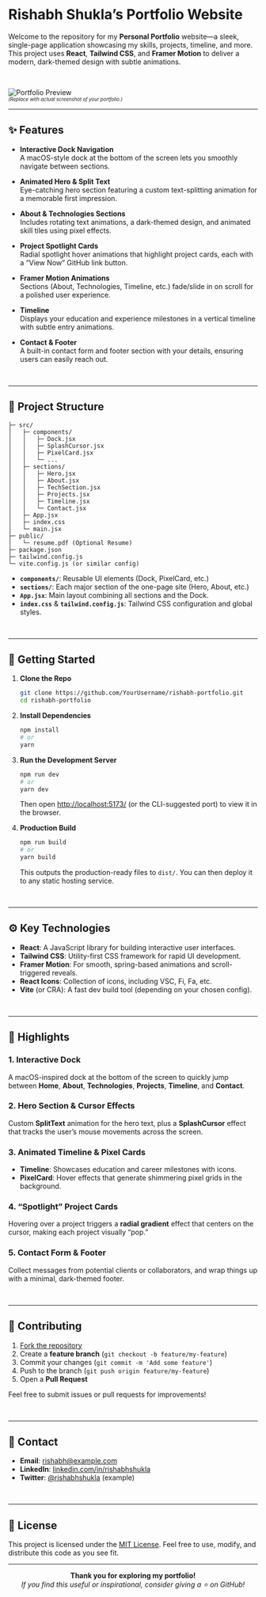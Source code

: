 # Rishabh Shukla’s Portfolio Website

Welcome to the repository for my **Personal Portfolio** website—a sleek, single-page application showcasing my skills, projects, timeline, and more. This project uses **React**, **Tailwind CSS**, and **Framer Motion** to deliver a modern, dark-themed design with subtle animations.

<br/>

![Portfolio Preview](https://via.placeholder.com/1000x280/000/fff?text=Portfolio+Screenshot)  
<sup><sub>*(Replace with actual screenshot of your portfolio.)*</sub></sup>

---

## ✨ Features

- **Interactive Dock Navigation**  
  A macOS-style dock at the bottom of the screen lets you smoothly navigate between sections.

- **Animated Hero & Split Text**  
  Eye-catching hero section featuring a custom text-splitting animation for a memorable first impression.

- **About & Technologies Sections**  
  Includes rotating text animations, a dark-themed design, and animated skill tiles using pixel effects.

- **Project Spotlight Cards**  
  Radial spotlight hover animations that highlight project cards, each with a “View Now” GitHub link button.

- **Framer Motion Animations**  
  Sections (About, Technologies, Timeline, etc.) fade/slide in on scroll for a polished user experience.

- **Timeline**  
  Displays your education and experience milestones in a vertical timeline with subtle entry animations.

- **Contact & Footer**  
  A built-in contact form and footer section with your details, ensuring users can easily reach out.

<br/>

---

## 📂 Project Structure

```
├─ src/
│   ├─ components/
│   │   ├─ Dock.jsx
│   │   ├─ SplashCursor.jsx
│   │   ├─ PixelCard.jsx
│   │   └─ ...
│   ├─ sections/
│   │   ├─ Hero.jsx
│   │   ├─ About.jsx
│   │   ├─ TechSection.jsx
│   │   ├─ Projects.jsx
│   │   ├─ Timeline.jsx
│   │   └─ Contact.jsx
│   ├─ App.jsx
│   ├─ index.css
│   └─ main.jsx
├─ public/
│   └─ resume.pdf (Optional Resume)
├─ package.json
├─ tailwind.config.js
└─ vite.config.js (or similar config)
```

- **`components/`**: Reusable UI elements (Dock, PixelCard, etc.)  
- **`sections/`**: Each major section of the one-page site (Hero, About, etc.)  
- **`App.jsx`**: Main layout combining all sections and the Dock.  
- **`index.css`** & **`tailwind.config.js`**: Tailwind CSS configuration and global styles.

<br/>

---

## 🚀 Getting Started

1. **Clone the Repo**  
   ```bash
   git clone https://github.com/YourUsername/rishabh-portfolio.git
   cd rishabh-portfolio
   ```

2. **Install Dependencies**  
   ```bash
   npm install
   # or
   yarn
   ```

3. **Run the Development Server**  
   ```bash
   npm run dev
   # or
   yarn dev
   ```
   Then open [http://localhost:5173/](http://localhost:5173/) (or the CLI-suggested port) to view it in the browser.

4. **Production Build**  
   ```bash
   npm run build
   # or
   yarn build
   ```
   This outputs the production-ready files to `dist/`. You can then deploy it to any static hosting service.

<br/>

---

## ⚙️ Key Technologies

- **React**: A JavaScript library for building interactive user interfaces.  
- **Tailwind CSS**: Utility-first CSS framework for rapid UI development.  
- **Framer Motion**: For smooth, spring-based animations and scroll-triggered reveals.  
- **React Icons**: Collection of icons, including VSC, Fi, Fa, etc.  
- **Vite** (or CRA): A fast dev build tool (depending on your chosen config).

<br/>

---

## 🌟 Highlights

### 1. Interactive Dock
A macOS-inspired dock at the bottom of the screen to quickly jump between **Home**, **About**, **Technologies**, **Projects**, **Timeline**, and **Contact**.

### 2. Hero Section & Cursor Effects
Custom **SplitText** animation for the hero text, plus a **SplashCursor** effect that tracks the user’s mouse movements across the screen.

### 3. Animated Timeline & Pixel Cards
- **Timeline**: Showcases education and career milestones with icons.  
- **PixelCard**: Hover effects that generate shimmering pixel grids in the background.

### 4. “Spotlight” Project Cards
Hovering over a project triggers a **radial gradient** effect that centers on the cursor, making each project visually “pop.”

### 5. Contact Form & Footer
Collect messages from potential clients or collaborators, and wrap things up with a minimal, dark-themed footer.

<br/>

---

## 🤝 Contributing

1. [Fork the repository](https://github.com/YourUsername/rishabh-portfolio/fork)  
2. Create a **feature branch** (`git checkout -b feature/my-feature`)  
3. Commit your changes (`git commit -m 'Add some feature'`)  
4. Push to the branch (`git push origin feature/my-feature`)  
5. Open a **Pull Request**  

Feel free to submit issues or pull requests for improvements!

<br/>

---

## 📧 Contact

- **Email**: rishabh@example.com  
- **LinkedIn**: [linkedin.com/in/rishabhshukla](https://www.linkedin.com/)  
- **Twitter**: [@rishabhshukla](https://twitter.com/) (example)

<br/>

---

## 📄 License

This project is licensed under the [MIT License](LICENSE). Feel free to use, modify, and distribute this code as you see fit.

---

<p align="center">
  <strong>Thank you for exploring my portfolio!</strong><br/>
  <em>If you find this useful or inspirational, consider giving a ⭐ on GitHub!</em>
</p>
